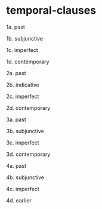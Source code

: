 # temporal-clauses

1a. past

1b. subjunctive

1c. imperfect

1d. contemporary

2a. past

2b. indicative

2c. imperfect

2d. contemporary

3a. past

3b. subjunctive

3c. imperfect

3d. contemporary

4a. past

4b. subjunctive

4c. imperfect

4d. earlier
